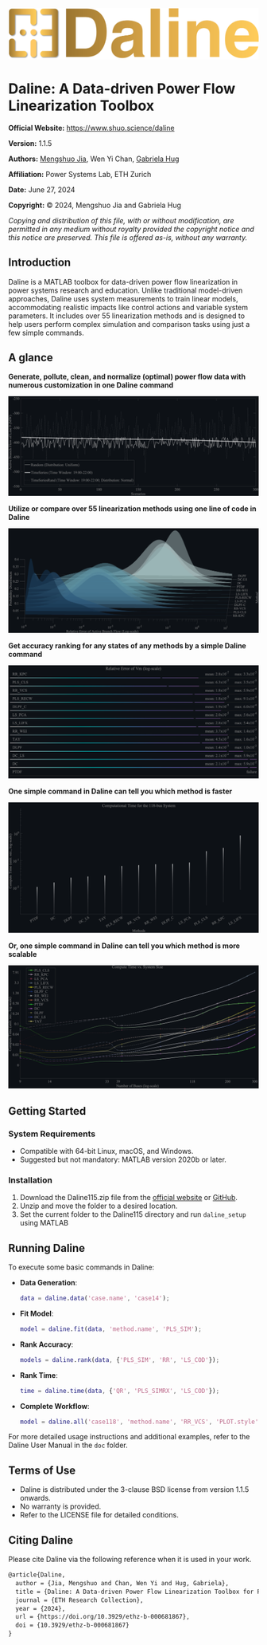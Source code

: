 ![dalinelogo](dalinelogo.png)

# Daline: A Data-driven Power Flow Linearization Toolbox

**Official Website:** https://www.shuo.science/daline

**Version:** 1.1.5

**Authors:** [Mengshuo Jia](https://www.shuo.science), Wen Yi Chan, [Gabriela Hug](https://psl.ee.ethz.ch/people/prof--gabriela-hug.html)

**Affiliation:** Power Systems Lab, ETH Zurich

**Date:** June 27, 2024

**Copyright:** © 2024, Mengshuo Jia and Gabriela Hug

*Copying and distribution of this file, with or without modification, are permitted in any medium without royalty provided the copyright notice and this notice are preserved. This file is offered as-is, without any warranty.*

## Introduction

Daline is a MATLAB toolbox for data-driven power flow linearization in power systems research and education. Unlike traditional model-driven approaches, Daline uses system measurements to train linear models, accommodating realistic impacts like control actions and variable system parameters. It includes over 55 linearization methods and is designed to help users perform complex simulation and comparison tasks using just a few simple commands.

## A glance

**Generate, pollute, clean, and normalize (optimal) power flow data with numerous customization in one Daline command**

![distribution](https://github.com/JarvisETHZ/JarvisETHZ.github.io/blob/master/assets/images/data_generation_github.png)

**Utilize or compare over 55 linearization methods using one line of code in Daline**

![distribution](https://github.com/JarvisETHZ/JarvisETHZ.github.io/blob/master/assets/images/distribution_github.png)

**Get accuracy ranking for any states of any methods by a simple Daline command**

![distribution](https://github.com/JarvisETHZ/JarvisETHZ.github.io/blob/master/assets/images/rank_Vm_github.png)

**One simple command in Daline can tell you which method is faster**

![distribution](https://github.com/JarvisETHZ/JarvisETHZ.github.io/blob/master/assets/images/time_github.png)

**Or, one simple command in Daline can tell you which method is more scalable**

![distribution](https://github.com/JarvisETHZ/JarvisETHZ.github.io/blob/master/assets/images/scale_github.png)

## Getting Started

### System Requirements

- Compatible with 64-bit Linux, macOS, and Windows.
- Suggested but not mandatory: MATLAB version 2020b or later.

### Installation

1. Download the Daline115.zip file from the [official website](https://www.shuo.science/daline) or [GitHub](https://github.com/JarvisETHZ/Daline).
2. Unzip and move the folder to a desired location.
3. Set the current folder to the Daline115 directory and run `daline_setup` using MATLAB

## Running Daline

To execute some basic commands in Daline:

- **Data Generation**:

  ```matlab
  data = daline.data('case.name', 'case14');
  ```

- **Fit Model**:

  ```matlab
  model = daline.fit(data, 'method.name', 'PLS_SIM');
  ```

- **Rank Accuracy**:

  ```matlab
  models = daline.rank(data, {'PLS_SIM', 'RR', 'LS_COD'});
  ```

- **Rank Time**:

  ```matlab
  time = daline.time(data, {'QR', 'PLS_SIMRX', 'LS_COD'});
  ```

- **Complete Workflow**:

  ```matlab
  model = daline.all('case118', 'method.name', 'RR_VCS', 'PLOT.style', 'light');
  ```

For more detailed usage instructions and additional examples, refer to the Daline User Manual in the `doc` folder.

## Terms of Use

- Daline is distributed under the 3-clause BSD license from version 1.1.5 onwards.
- No warranty is provided.
- Refer to the LICENSE file for detailed conditions.

## Citing Daline

Please cite Daline via the following reference when it is used in your work. 

```latex
@article{Daline,
  author = {Jia, Mengshuo and Chan, Wen Yi and Hug, Gabriela},
  title = {Daline: A Data-driven Power Flow Linearization Toolbox for Power Systems Research and Education}, 
  journal = {ETH Research Collection},
  year = {2024}, 
  url = {https://doi.org/10.3929/ethz-b-000681867},
  doi = {10.3929/ethz-b-000681867}
}
```